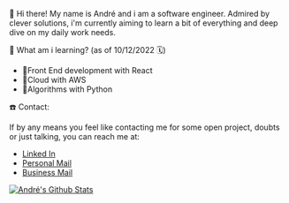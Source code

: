 :wave:  Hi there! My name is André and i am a software engineer. Admired by clever solutions, i'm currently aiming to learn a bit of everything and deep dive on my daily work needs.

:notebook:  What am i learning? (as of 10/12/2022 🗓️)
- 🎯Front End development with React
- 🎯Cloud with AWS
- 🎯Algorithms with Python

:phone:  Contact: </br>

If by any means you feel like contacting me for some open project, doubts or just talking, you can reach me at:</br>

- [Linked In](https://www.linkedin.com/in/magalhaes-andre/)
- [Personal Mail](mailto:arfddem@gmail.com)
- [Business Mail](mailto:albatroz.software@gmail.com)

[![André's Github Stats](https://github-readme-stats.vercel.app/api?username=magalhaes-andre)](https://github.com/anuraghazra/github-readme-stats)
